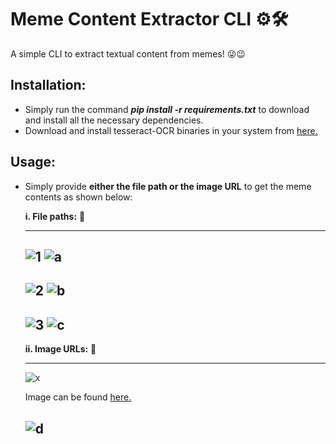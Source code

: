 # Meme Content Extractor CLI ⚙🛠

A simple CLI to extract textual content from memes! 😜😉

## Installation:
* Simply run the command ***pip install -r requirements.txt*** to download and install all the necessary dependencies.
* Download and install tesseract-OCR binaries in your system from [here.](https://github.com/UB-Mannheim/tesseract/wiki)

## Usage:
* Simply provide **either the file path or the image URL** to get the meme contents as shown below:
 
  **i. File paths:** 🔗
  
  -------------------
  ![1](https://user-images.githubusercontent.com/29462447/147693829-30275f77-99d5-47ca-a13e-3ed3dc46fb98.png)
  ![a](https://user-images.githubusercontent.com/29462447/147693767-237a91d0-72e5-4526-97be-4f28c275b835.png)
  -------------------
  
  ![2](https://user-images.githubusercontent.com/29462447/147693824-81fcd902-ebb6-48b5-9591-2ba8dd22b42a.png)
  ![b](https://user-images.githubusercontent.com/29462447/147693769-5bacd991-6a1a-4283-a19d-993b4959ac5e.png)
  -------------------
  
  ![3](https://user-images.githubusercontent.com/29462447/147693828-dc4a0bb6-da53-4df0-b744-3994c3df5fff.jpg)
  ![c](https://user-images.githubusercontent.com/29462447/147693770-84931475-f95a-49ba-8cba-e0efe74d3b82.png)
  -------------------
  
  **ii. Image URLs:** 🔗
  
  -------------------
  ![x](https://user-images.githubusercontent.com/29462447/147694103-d398fdc8-96d8-4a84-9b65-724428820385.png)
  
  Image can be found [here.](https://thumbor.granitemedia.com/img/naZBTHB_x65YOhyqeVtgWI_vN5k=/874x404/filters:quality(80)/granite-web-prod/77/68/7768e9b6286444ad8d169d25146474e9.jpeg)
  
  ![d](https://user-images.githubusercontent.com/29462447/147693765-47e652fc-64ab-4260-8e1b-e29b44896ff0.png)
  -------------------
  

